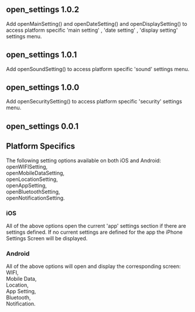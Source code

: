 ## open_settings 1.0.2
Add openMainSetting() and openDateSetting() and openDisplaySetting() to access platform specific 'main setting' , 'date setting' , 'display setting' settings menu.
<br/>

## open_settings 1.0.1
Add openSoundSetting() to access platform specific 'sound' settings menu.
<br/>

## open_settings 1.0.0
Add openSecuritySetting() to access platform specific 'security' settings menu.
<br/>

## open_settings 0.0.1

## Platform Specifics
The following setting options available on both iOS and Android:<br/>
openWIFISetting, <br/>
openMobileDataSetting, <br/>
openLocationSetting, <br/>
openAppSetting, <br/>
openBluetoothSetting, <br/>
openNotificationSetting.<br/>

### iOS
All of the above options open the current 'app' settings section if there are settings defined.  If no current settings are defined for the app the iPhone Settings Screen will be displayed.

### Android
All of the above options will open and display the corresponding screen:<br/>
WIFI, <br/>
Mobile Data, <br/>
Location,<br/>
App Setting, <br/>
Bluetooth, <br/>
Notification. <br/>
